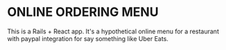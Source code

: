 # ONLINE ORDERING MENU

This is a Rails + React app. It's a hypothetical online menu for a restaurant with paypal integration for say something like Uber Eats.
